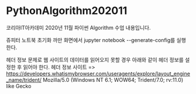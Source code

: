# PythonAlgorithm202011
코리아IT아카데미 2020년 11월 파이썬 Algorithm 수업 내용입니다.

쥬피터 노트북 초기화
까만 화면에서 jupyter notebook --generate-config를 실행한다.

헤더 정보 문제로 웹 사이트의 데이터를 읽어오지 못할 경우 아래와 같이 헤더 정보를 설정한 후 읽어야 한다. 헤더 정보 사이트 => https://developers.whatismybrowser.com/useragents/explore/layout_engine_name/trident/
Mozilla/5.0 (Windows NT 6.1; WOW64; Trident/7.0; rv:11.0) like Gecko
